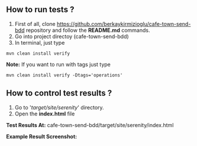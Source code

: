 ## How to run tests ?


1. First of all, clone https://github.com/berkaykirmizioglu/cafe-town-send-bdd repository and follow
the **README.md** commands.
2. Go into project directoy (cafe-town-send-bdd)
3. In terminal, just type
````
mvn clean install verify
````

**Note:**
If you want to run with tags just type
````
mvn clean install verify -Dtags='operations'
````

## How to control test results ?

1. Go to '_target/site/serenity_' directory.
2. Open the **index.html** file


**Test Results At:**
cafe-town-send-bdd/target/site/serenity/index.html

**Example Result Screenshot:**

